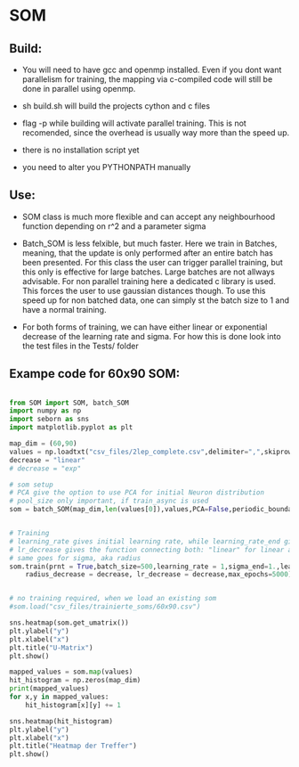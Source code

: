 # SOM

## Build:
- You will need to have gcc and openmp installed. Even if you dont want parallelism for training, the mapping via c-compiled code will still be done in parallel using openmp.

- sh build.sh will build the projects cython and c files<br/>

- flag -p while building will activate parallel training. This is not recomended, since the overhead is usually way more than the speed up. <br/>

- there is no installation script yet<br/>

- you need to alter you PYTHONPATH manually<br/>

## Use:
- SOM class is much more flexible and can accept any neighbourhood function depending on r^2 and a parameter sigma

- Batch_SOM is less felxible, but much faster. Here we train in Batches, meaning, that the update is only performed after an entire batch has been presented. For this class the user can trigger parallel training, but this only is effective for large batches. Large batches are not allways advisable.
For non parallel training here a dedicated c library is used. This forces the user to use gaussian distances though. To use this speed up for non batched data, one can simply st the batch size to 1 and have a normal training.

- For both forms of training, we can have either linear or exponential decrease of the learning rate and sigma. 
For how this is done look into the test files in the Tests/ folder

## Exampe code for 60x90 SOM:

```python
	
from SOM import SOM, batch_SOM
import numpy as np
import seborn as sns
import matplotlib.pyplot as plt

map_dim = (60,90)
values = np.loadtxt("csv_files/2lep_complete.csv",delimiter=",",skiprows=1)
decrease = "linear"
# decrease = "exp"

# som setup
# PCA give the option to use PCA for initial Neuron distribution
# pool_size only important, if train_async is used
som = batch_SOM(map_dim,len(values[0]),values,PCA=False,periodic_boundarys=True)


# Training 
# learning_rate gives initial learning rate, while learning_rate_end gives learning rate in last epoch
# lr_decrease gives the function connecting both: "linear" for linear and "exp" for exponential
# same goes for sigma, aka radius
som.train(prnt = True,batch_size=500,learning_rate = 1,sigma_end=1.,learning_rate_end = 0.0001,sigma=8,
	radius_decrease = decrease, lr_decrease = decrease,max_epochs=5000)


# no training required, when we load an existing som
#som.load("csv_files/trainierte_soms/60x90.csv")

sns.heatmap(som.get_umatrix())
plt.ylabel("y")
plt.xlabel("x")
plt.title("U-Matrix")
plt.show()

mapped_values = som.map(values)
hit_histogram = np.zeros(map_dim)
print(mapped_values)
for x,y in mapped_values:
	hit_histogram[x][y] += 1

sns.heatmap(hit_histogram)
plt.ylabel("y")
plt.xlabel("x")
plt.title("Heatmap der Treffer")
plt.show()

	
```
